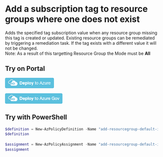 # Add a subscription tag to resource groups where one does not exist

Adds the specified tag subscription value when any resource group missing this tag is created or updated. 
Existing resource groups can be remediated by triggering a remediation task. 
If the tag exists with a different value it will not be changed.  
Note: As a result of this targetting Resource Group the Mode must be **All** 


## Try on Portal

[![Deploy to Azure](https://raw.githubusercontent.com/shawnadrockleonard/Azure/master/templates/metadata/deploytoazure.png)](https://portal.azure.com/#blade/Microsoft_Azure_Policy/CreatePolicyDefinitionBlade/uri/https%3A%2F%2Fraw.githubusercontent.com%2Fshawnadrockleonard%2FAzure%2Fshawns%2Fdotnetcore%2Fpolicy-definitions%2Fdefault-resourcegroup-ifnotag%2Fazurepolicy.json)   

[![Deploy to Azure Government](https://raw.githubusercontent.com/shawnadrockleonard/Azure/master/templates/metadata/deploytoazuregov.png)](https://portal.azure.us/#blade/Microsoft_Azure_Policy/CreatePolicyDefinitionBlade/uri/https%3A%2F%2Fraw.githubusercontent.com%2Fshawnadrockleonard%2FAzure%2Fshawns%2Fdotnetcore%2Fpolicy-definitions%2Fdefault-resourcegroup-ifnotag%2Fazurepolicy.json)

## Try with PowerShell

````powershell
$definition = New-AzPolicyDefinition -Name "add-resourcegroup-default-ifnotag" -DisplayName "Add a subscription tag to resource groups" -description "Adds the specified subscription tag value when any resource group missing this tag is created or updated." -Policy 'https://raw.githubusercontent.com/shawnadrockleonard/Azure/shawns/dotnetcore/policy-definitions/default-resourcegroup-ifnotag/azurepolicy.rules.json' -Parameter 'https://raw.githubusercontent.com/shawnadrockleonard/Azure/shawns/dotnetcore/policy-definitions/default-resourcegroup-ifnotag/azurepolicy.parameters.json' -Mode All
$definition

$assignment = New-AzPolicyAssignment -Name "add-resourcegroup-default-ifnotag-assignment" -Scope <scope> -tagName <tagName> -PolicyDefinition $definition -AssignIdentity -Location <region>
$assignment 
````